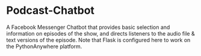 # Podcast-Chatbot
A Facebook Messenger Chatbot that provides basic selection and information on episodes of the show, and directs listeners to the audio file &amp; text versions of the episode. 
Note that Flask is configured here to work on the PythonAnywhere platform.
